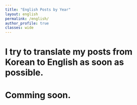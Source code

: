 ```yaml
---
title: "English Posts by Year"
layout: english
permalink: /english/
author_profile: true
classes: wide
---
```


# I try to translate my posts from Korean to English as soon as possible.
# Comming soon.